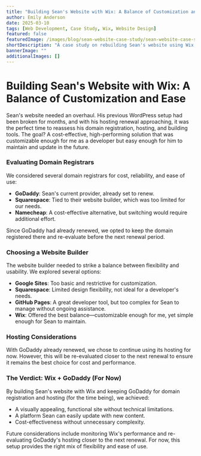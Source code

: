 ```yaml
---
title: "Building Sean's Website with Wix: A Balance of Customization and Ease"
author: Emily Anderson
date: 2025-03-10
tags: [Web Development, Case Study, Wix, Website Design]
featured: false
featuredImage: /images/blog/sean-website-case-study/sean-website-case-study-featured.jpg
shortDescription: "A case study on rebuilding Sean's website using Wix, balancing developer customization needs with client-friendly maintenance."
bannerImage: ""
additionalImages: []
---
```


# Building Sean's Website with Wix: A Balance of Customization and Ease

Sean's website needed an overhaul. His previous WordPress setup had been broken for months, and with his hosting renewal approaching, it was the perfect time to reassess his domain registration, hosting, and building tools. The goal? A cost-effective, high-performing solution that was customizable enough for me as a developer but easy enough for him to maintain and update in the future.

### Evaluating Domain Registrars
We considered several domain registrars for cost, reliability, and ease of use:

- **GoDaddy**: Sean's current provider, already set to renew.
- **Squarespace**: Tied to their website builder, which was too limited for our needs.
- **Namecheap**: A cost-effective alternative, but switching would require additional effort.

Since GoDaddy had already renewed, we opted to keep the domain registered there and re-evaluate before the next renewal period.

### Choosing a Website Builder
The website builder needed to strike a balance between flexibility and usability. We explored several options:

- **Google Sites**: Too basic and restrictive for customization.
- **Squarespace**: Limited design flexibility, not ideal for a developer's needs.
- **GitHub Pages**: A great developer tool, but too complex for Sean to manage without ongoing assistance.
- **Wix**: Offered the best balance—customizable enough for me, yet simple enough for Sean to maintain.

### Hosting Considerations
With GoDaddy already renewed, we chose to continue using its hosting for now. However, this will be re-evaluated closer to the next renewal to ensure it remains the best choice for cost and performance.

### The Verdict: Wix + GoDaddy (For Now)
By building Sean's website with Wix and keeping GoDaddy for domain registration and hosting (for the time being), we achieved:
- A visually appealing, functional site without technical limitations.
- A platform Sean can easily update with new content.
- Cost-effectiveness without unnecessary complexity.

Future considerations include monitoring Wix's performance and re-evaluating GoDaddy's hosting closer to the next renewal. For now, this setup provides the right mix of flexibility and ease of use.